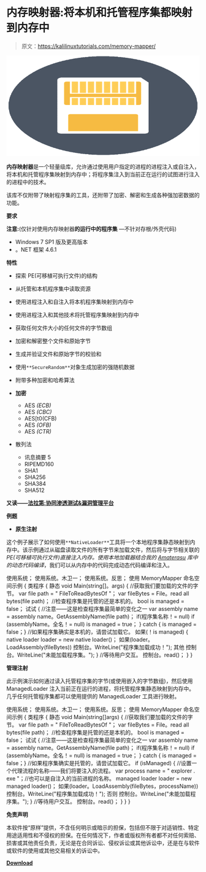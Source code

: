 # 内存映射器:将本机和托管程序集都映射到内存中

> 原文：<https://kalilinuxtutorials.com/memory-mapper/>

[![Memory Mapper : Map Both Native & Managed Assemblies Into Memory](img/2ca09a8b43821a2fe4e8552218472563.png "Memory Mapper : Map Both Native & Managed Assemblies Into Memory")](https://1.bp.blogspot.com/-P_SZLX_9nX0/XtSXSuNBR1I/AAAAAAAAGhs/lpu0tbOfq1U6p069KFJwV4tj7mQrOd0EwCLcBGAsYHQ/s1600/Memory%2BMapper%25281%2529.png)

**内存映射器**是一个轻量级库，允许通过使用用户指定的进程的进程注入或自注入，将本机和托管程序集映射到内存中；将程序集注入到当前正在运行的试图进行注入的进程中的技术。

该库不仅附带了映射程序集的工具，还附带了加密、解密和生成各种强加密数据的功能。

**要求**

**注意:**(仅针对使用内存映射器**的运行中的程序集** —不针对存根/外壳代码)

*   Windows 7 SP1 版及更高版本
*   。NET 框架 4.6.1

**特性**

*   探索 PE(可移植可执行文件)的结构
*   从托管和本机程序集中读取资源
*   使用进程注入和自注入将本机程序集映射到内存中
*   使用进程注入和其他技术将托管程序集映射到内存中
*   获取任何文件大小的任何文件的字节数组
*   加密和解密整个文件和原始字节
*   生成并验证文件和原始字节的校验和
*   使用`**SecureRandom**`对象生成加密的强随机数据
*   附带多种加密和哈希算法

*   **加密**
    *   AES *(ECB)*
    *   AES *(CBC)*
    *   AES[t0(CFB)
    *   AES *(OFB)*
    *   AES *(CTR)*
*   散列法
    *   讯息摘要 5
    *   RIPEMD160
    *   SHA1
    *   SHA256
    *   SHA384
    *   SHA512

**又读——[法拉第:协同渗透测试&漏洞管理平台](https://kalilinuxtutorials.com/faraday/)**

**例题**

*   **原生注射**

这个例子展示了如何使用`**NativeLoader**`工具将一个本地程序集静态映射到内存中。该示例通过从磁盘读取文件的所有字节来加载文件，然后将与字节相关联的 *PE(可移植可执行文件)*直接注入内存。使用本地加载器结合我的 [Amaterasu](https://github.com/CloneMerge/Amaterasu) 库中的*动态代码编译*，我们可以从内存中的代码完成动态代码编译和注入。

使用系统；
使用系统。木卫一；
使用系统。反思；
使用 MemoryMapper
命名空间示例
{
类程序
{
静态 void Main(string[]。args)
{
//获取我们要加载的文件的字节。
var file path = " FileToReadBytesOf "；
var fileBytes = File。read all bytes(file path)；
//检查程序集是托管的还是本机的。
bool is managed = false；
试试
{
//注意——这是检查程序集最简单的变化之一
var assembly name = assembly name。GetAssemblyName(file path)；
if(程序集名称！= null)
if (assemblyName。全名！= null)
is managed = true；
}
catch { is managed = false；}
//如果程序集确实是本机的，请尝试加载它。
如果(！is managed)
{
native loader loader = new native loader()；
如果(loader。LoadAssembly(fileBytes))
控制台。WriteLine("程序集加载成功！");
其他
控制台。WriteLine("未能加载程序集。");
}
//等待用户交互。
控制台。read()；
}
}

**管理注射**

此示例演示如何通过读入托管程序集的字节(或使用嵌入的字节数组)，然后使用 ManagedLoader 注入当前正在运行的进程，将托管程序集静态映射到内存中。几乎任何托管程序集都可以使用提供的 ManagedLoader 工具进行映射。

使用系统；
使用系统。木卫一；
使用系统。反思；
使用 MemoryMapper
命名空间示例
{
类程序
{
静态 void Main(string[]args)
{
//获取我们要加载的文件的字节。
var file path = " FileToReadBytesOf "；
var fileBytes = File。read all bytes(file path)；
//检查程序集是托管的还是本机的。
bool is managed = false；
试试
{
//注意——这是检查程序集最简单的变化之一
var assembly name = assembly name。GetAssemblyName(file path)；
if(程序集名称！= null)
if (assemblyName。全名！= null)
is managed = true；
}
catch { is managed = false；}
//如果程序集确实是托管的，请尝试加载它。
if (isManaged)
{
//设置一个代理流程的名称——我们将要注入的流程。
var process name = " explorer . exe "；//也可以是自注入的当前进程的名称。
managed loader loader = new managed loader()；
如果(loader。LoadAssembly(fileBytes，processName))
控制台。WriteLine("程序集加载成功！");
否则
控制台。WriteLine("未能加载程序集。");
}
//等待用户交互。
控制台。read()；
}
}
}

**免责声明**

本软件按“原样”提供，不含任何明示或暗示的担保，包括但不限于对适销性、特定用途适用性和不侵权的担保。在任何情况下，作者或版权所有者都不对任何索赔、损害或其他责任负责，无论是在合同诉讼、侵权诉讼或其他诉讼中，还是在与软件或软件的使用或其他交易相关的诉讼中。

[**Download**](https://github.com/jasondrawdy/MemoryMapper)